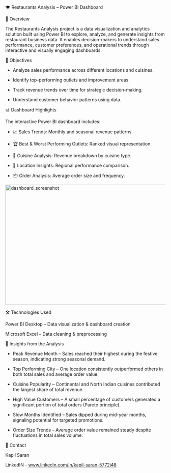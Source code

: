 🍽 Restaurants Analysis – Power BI Dashboard

📌 Overview

The Restaurants Analysis project is a data visualization and analytics solution built using Power BI to explore, analyze, and generate insights from restaurant business data.
It enables decision-makers to understand sales performance, customer preferences, and operational trends through interactive and visually engaging dashboards.



🎯 Objectives

- Analyze sales performance across different locations and cuisines.

- Identify top-performing outlets and improvement areas.

- Track revenue trends over time for strategic decision-making.

- Understand customer behavior patterns using data.


  

📊 Dashboard Highlights

The interactive Power BI dashboard includes:

- 📈 Sales Trends: Monthly and seasonal revenue patterns.

- 🏆 Best & Worst Performing Outlets: Ranked visual representation.

- 🍜 Cuisine Analysis: Revenue breakdown by cuisine type.

- 📍 Location Insights: Regional performance comparison.

- 📦 Order Analysis: Average order size and frequency.




<img width="673" height="378" alt="dashboard_screenshot" src="https://github.com/user-attachments/assets/5504e448-3202-4bea-ba3d-d5f395d4cf38" />




🛠 Technologies Used

Power BI Desktop – Data visualization & dashboard creation

Microsoft Excel – Data cleaning & preprocessing





📌 Insights from the Analysis

- Peak Revenue Month – Sales reached their highest during the festive season, indicating strong seasonal demand.

- Top Performing City – One location consistently outperformed others in both total sales and average order value.

- Cuisine Popularity – Continental and North Indian cuisines contributed the largest share of total revenue.

- High Value Customers – A small percentage of customers generated a significant portion of total orders (Pareto principle).

- Slow Months Identified – Sales dipped during mid-year months, signaling potential for targeted promotions.

- Order Size Trends – Average order value remained steady despite fluctuations in total sales volume.





📧 Contact

Kapil Saran

LinkedIN - www.linkedin.com/in/kapil-saran-5772j48
